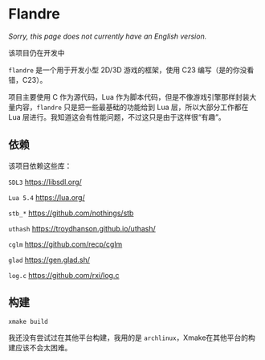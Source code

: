 # Flandre

_Sorry, this page does not currently have an English version._

该项目仍在开发中

`flandre` 是一个用于开发小型 2D/3D 游戏的框架，使用 C23 编写（是的你没看错，C23）。

项目主要使用 C 作为源代码，Lua 作为脚本代码，但是不像游戏引擎那样封装大量内容，`flandre` 只是把一些最基础的功能给到 Lua 层，所以大部分工作都在 Lua 层进行。我知道这会有性能问题，不过这只是由于这样很“有趣”。

## 依赖

该项目依赖这些库：

`SDL3` https://libsdl.org/

`Lua 5.4` https://lua.org/

`stb_*` https://github.com/nothings/stb

`uthash` https://troydhanson.github.io/uthash/

`cglm` https://github.com/recp/cglm

`glad` https://gen.glad.sh/

`log.c` https://github.com/rxi/log.c

## 构建

```shell
xmake build
```

我还没有尝试过在其他平台构建，我用的是 `archlinux`，Xmake在其他平台的构建应该不会太困难。